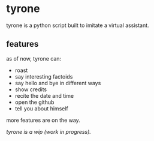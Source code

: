 # tyrone
tyrone is a python script built to imitate a virtual assistant.

## features
as of now, tyrone can:
* roast
* say interesting factoids
* say hello and bye in different ways
* show credits
* recite the date and time
* open the github
* tell you about himself

more features are on the way.

*tyrone is a wip (work in progress).*
